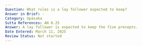 ```yaml
---
Question: What rules is a lay follower expected to keep?
Answer in Brief: -
Category: Upāsaka
Sutta References: AN 8.25
Answer: A lay follower is expected to keep the five precepts.
Date Entered: March 11, 2025
Review Status: Not started
---
```

